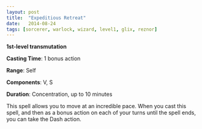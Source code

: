 ```yaml
---
layout: post
title:  "Expeditious Retreat"
date:   2014-08-24
tags: [sorcerer, warlock, wizard, level1, glix, reznor]
---
```


**1st-level transmutation**

**Casting Time**: 1 bonus action

**Range**: Self

**Components**: V, S

**Duration**: Concentration, up to 10 minutes

This spell allows you to move at an incredible pace. When you cast this spell, and then as a bonus action on each of your turns until the spell ends, you can take the Dash action.